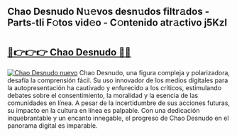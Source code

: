 ## Chao Desnudo N𝚞𝚎vos desn𝚞dos filtr𝚊dos - Parts-tIi F𝚘tos vid𝚎o - C𝚘ntenido atr𝚊ctivo j5KzI

# <h2><a href="http://mb7rfrs.tromn.icu/?c=Chao+Desnudo">🔗👉👉👉 Chao Desnudo 🔗🔗</a></h2>

[![Chao Desnudo nuevo](https://i.imgur.com/pEAQMta.gif)](http://mb7rfrs.tromn.icu/?c=Chao+Desnudo)
Chao Desnudo, una figura compleja y polarizadora, desafía la comprensión fácil. Su uso innovador de los medios digitales para la autopresentación ha cautivado y enfurecido a los críticos, estimulando debates sobre el consentimiento, la moralidad y la esencia de las comunidades en línea. A pesar de la incertidumbre de sus acciones futuras, su impacto en la cultura en línea es palpable. Con una dedicación inquebrantable y un encanto innegable, el progreso de Chao Desnudo en el panorama digital es imparable.
